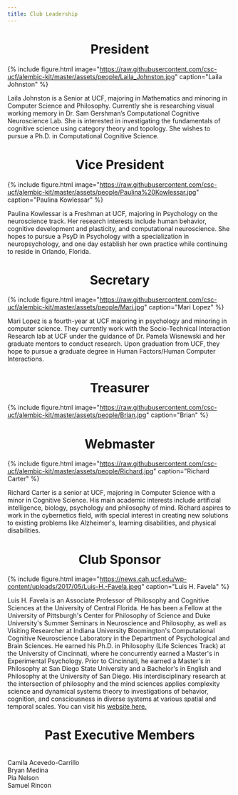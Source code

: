 ```yaml
---
title: Club Leadership
---
```




<h1 style="text-align:center;">President</h1>

{% include figure.html image="https://raw.githubusercontent.com/csc-ucf/alembic-kit/master/assets/people/Laila_Johnston.jpg" caption="Laila Johnston" %}

<p>Laila Johnston is a Senior at UCF, majoring in Mathematics and minoring in Computer Science and Philosophy. Currently she is researching visual working memory in Dr. Sam Gershman’s Computational Cognitive Neuroscience Lab. She is interested in investigating the fundamentals of cognitive science using category theory and topology. She wishes to pursue a Ph.D. in Computational Cognitive Science.</p>



<h1 style="text-align:center;">Vice President</h1>

{% include figure.html image="https://raw.githubusercontent.com/csc-ucf/alembic-kit/master/assets/people/Paulina%20Kowlessar.jpg" caption="Paulina Kowlessar" %}

<p>Paulina Kowlessar is a Freshman at UCF, majoring in Psychology on the neuroscience track. Her research interests include human behavior, cognitive development and plasticity, and computational neuroscience. She hopes to pursue a PsyD in Psychology with a specialization in neuropsychology, and one day establish her own practice while continuing to reside in Orlando, Florida.</p>




<h1 style="text-align:center;">Secretary</h1>

{% include figure.html image="https://raw.githubusercontent.com/csc-ucf/alembic-kit/master/assets/people/Mari.jpg" caption="Mari Lopez" %}

<p>Mari Lopez is a fourth-year at UCF majoring in psychology and minoring in computer science. They currently work with the Socio-Technical Interaction Research lab at UCF under the guidance of Dr. Pamela Wisnewski and her graduate mentors to conduct research. Upon graduation from UCF, they hope to pursue a graduate degree in Human Factors/Human Computer Interactions.</p>



<h1 style="text-align:center;">Treasurer</h1>

{% include figure.html image="https://raw.githubusercontent.com/csc-ucf/alembic-kit/master/assets/people/Brian.jpg" caption="Brian" %}

<p></p>




<h1 style="text-align:center;">Webmaster</h1>

{% include figure.html image="https://raw.githubusercontent.com/csc-ucf/alembic-kit/master/assets/people/Richard.jpg" caption="Richard Carter" %}

<p>Richard Carter is a senior at UCF, majoring in Computer Science with a minor in Cognitive Science. His main academic interests include artificial intelligence, biology, psychology and philosophy of mind. Richard aspires to work in the cybernetics field, with special interest in creating new solutions to existing problems like Alzheimer's, learning disabilities, and physical disabilities. </p>


<h1 style="text-align:center;">Club Sponsor</h1>

{% include figure.html image="https://news.cah.ucf.edu/wp-content/uploads/2017/05/Luis-H.-Favela.jpeg" caption="Luis H. Favela" %}

<p>Luis H. Favela is an Associate Professor of Philosophy and Cognitive Sciences at the University of Central Florida. He has been a Fellow at the University of Pittsburgh's Center for Philosophy of Science and Duke University's Summer Seminars in Neuroscience and Philosophy, as well as Visiting Researcher at Indiana University Bloomington's Computational Cognitive Neuroscience Laboratory in the Department of Psychological and Brain Sciences. He earned his Ph.D. in Philosophy (Life Sciences Track) at the University of Cincinnati, where he concurrently earned a Master's in Experimental Psychology. Prior to Cincinnati, he earned a Master's in Philosophy at San Diego State University and a Bachelor's in English and Philosophy at the University of San Diego. His interdisciplinary research at the intersection of philosophy and the mind sciences applies complexity science and dynamical systems theory to investigations of behavior, cognition, and consciousness in diverse systems at various spatial and temporal scales. You can visit his <a href="https://luishfavela.wixsite.com/luishfavela">website here.</a> </p>



<h1 style="text-align:center;">Past Executive Members</h1>
<br> Camila Acevedo-Carrillo
<br> Bryan Medina 
<br> Pia Nelson
<br> Samuel Rincon

